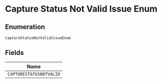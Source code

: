 
# Capture Status Not Valid Issue Enum

## Enumeration

`CaptureStatusNotValidIssueEnum`

## Fields

| Name |
|  --- |
| `CAPTURESTATUSNOTVALID` |

